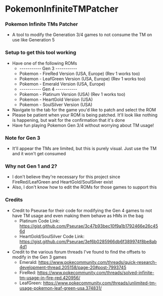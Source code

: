 # PokemonInfiniteTMPatcher

### Pokemon Infinite TMs Patcher
* A tool to modify the Generation 3/4 games to not consume the TM on use like Generation 5

### Setup to get this tool working
* Have one of the following ROMs
  * ----------- Gen 3 -----------
  * Pokemon - FireRed Version (USA, Europe) (Rev 1 works too)
  * Pokemon - LeafGreen Version (USA, Europe) (Rev 1 works too)
  * Pokemon - Emerald Version (USA, Europe)
  * ----------- Gen 4 -----------
  * Pokemon - Platinum Version (USA) (Rev 1 works too)
  * Pokemon - HeartGold Version (USA)
  * Pokemon - SoulSilver Version (USA)
* Navigate to the tab for the game you'd like to patch and select the ROM
* Please be patient when your ROM is being patched. It'll look like nothing is happening, but wait for the confirmation that it's done
* Have fun playing Pokemon Gen 3/4 without worrying about TM usage!

### Note for Gen 3
* It'll appear the TMs are limited, but this is purely visual. Just use the TM and it won't get consumed

### Why not Gen 1 and 2?
* I don't believe they're necessary for this project since FireRed/LeafGreen and HeartGold/SoulSilver exist
* Also, I don't know how to edit the ROMs for those games to support this

### Credits
* Credit to Pseurae for their code for modifying the Gen 4 games to not have TM usage and even making them behave as HMs in the bag
  * Platinum Code Link: https://gist.github.com/Pseurae/3c47b93bec10f9a1b1792466e26c456d
  * HeartGold/SoulSilver Code Link: https://gist.github.com/Pseurae/3ef6b0285966db6f389974f8be8ab4d1
* Credit to the various forum threads I've found to find the offsets to modify in the Gen 3 games
  * Emerald: https://www.pokecommunity.com/threads/quick-research-development-thread.205158/page-20#post-7993745
  * FireRed: https://www.pokecommunity.com/threads/solved-infinite-tm-usage-in-fire-red.420956/
  * LeafGreen: https://www.pokecommunity.com/threads/unlimited-tm-usage-pokemon-leaf-green-usa.374831/